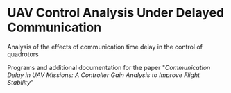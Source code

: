 # UAV Control Analysis Under Delayed Communication
Analysis of the effects of communication time delay in the control of quadrotors 

Programs and additional documentation for the paper "*Communication Delay in UAV Missions: A Controller Gain Analysis to Improve Flight Stability*"

